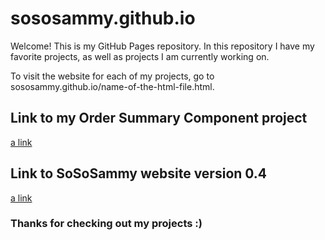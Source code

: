 # sososammy.github.io
Welcome! This is my GitHub Pages repository. In this repository I have my favorite projects, as well as projects I am currently working on.

To visit the website for each of my projects, go to sososammy.github.io/name-of-the-html-file.html.

## Link to my Order Summary Component project
[a link](https://sososammy.github.io/order-summmary-component.html)

## Link to SoSoSammy website version 0.4
[a link](https://sososammy.github.io/sososammy_v0.4.html)

### Thanks for checking out my projects :)
